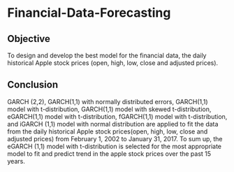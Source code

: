 # Financial-Data-Forecasting

## Objective 
To design and develop the best model for the financial data, the daily historical Apple stock prices (open, high, low, close and adjusted prices).

## Conclusion 
GARCH (2,2), GARCH(1,1) with normally distributed errors, GARCH(1,1) model with t-distribution, GARCH(1,1) model with skewed t-distribution, eGARCH(1,1) model with t-distribution, fGARCH(1,1) model with t-distribution, and iGARCH (1,1) model with normal distribution are applied to fit the data from the daily historical Apple stock prices(open, high, low, close and adjusted prices) from February 1, 2002 to January 31, 2017. 
To sum up, the eGARCH (1,1) model with t-distribution is selected for the most appropriate model to fit and predict trend in the apple stock prices over the past 15 years.


